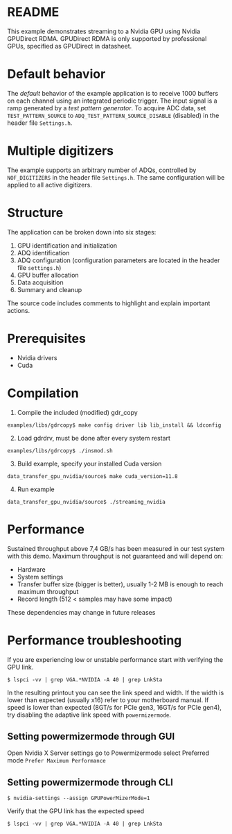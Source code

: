 # README

This example demonstrates streaming to a Nvidia GPU using Nvidia GPUDirect
RDMA. GPUDirect RDMA is only supported by professional GPUs, specified as
GPUDirect in datasheet.

# Default behavior

The *default* behavior of the example application is to receive 1000 buffers on
each channel using an integrated periodic trigger. The input signal is a ramp
generated by a *test pattern generator*. To acquire ADC data, set
`TEST_PATTERN_SOURCE` to `ADQ_TEST_PATTERN_SOURCE_DISABLE` (disabled) in the
header file `Settings.h`.

# Multiple digitizers
The example supports an arbitrary number of ADQs, controlled by `NOF_DIGITIZERS`
in the header file `Settings.h`. The same configuration will be applied to all
active digitizers.

# Structure

The application can be broken down into six stages:

1. GPU identification and initialization
2. ADQ identification
3. ADQ configuration (configuration parameters are located in the header file
   `settings.h`)
4. GPU buffer allocation
5. Data acquisition
6. Summary and cleanup

The source code includes comments to highlight and explain important actions.

# Prerequisites
* Nvidia drivers
* Cuda

# Compilation
1. Compile the included (modified) gdr_copy
```
examples/libs/gdrcopy$ make config driver lib lib_install && ldconfig
```
2. Load gdrdrv, must be done after every system restart
```
examples/libs/gdrcopy$ ./insmod.sh
```
3. Build example, specify your installed Cuda version
```
data_transfer_gpu_nvidia/source$ make cuda_version=11.8
```
4. Run example
```
data_transfer_gpu_nvidia/source$ ./streaming_nvidia
```

# Performance

Sustained throughput above 7,4 GB/s has been measured in our test system with
this demo. Maximum throughput is not guaranteed and will depend on:
* Hardware
* System settings
* Transfer buffer size (bigger is better), usually 1-2 MB is enough to reach
  maximum throughput
* Record length (512 < samples may have some impact)

These dependencies may change in future releases

# Performance troubleshooting
If you are experiencing low or unstable performance start with verifying the GPU
link.
```
$ lspci -vv | grep VGA.*NVIDIA -A 40 | grep LnkSta
```
In the resulting printout you can see the link speed and width. If the width is
lower than expected (usually x16) refer to your motherboard manual. If speed is
lower than expected (8GT/s for PCIe gen3, 16GT/s for PCIe gen4), try disabling
the adaptive link speed with `powermizermode`.

## Setting powermizermode through GUI
Open Nvidia X Server settings go to Powermizermode select Preferred mode
`Prefer Maximum Performance`

## Setting powermizermode through CLI
```
$ nvidia-settings --assign GPUPowerMizerMode=1
```

Verify that the GPU link has the expected speed
```
$ lspci -vv | grep VGA.*NVIDIA -A 40 | grep LnkSta
```